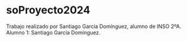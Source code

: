 # soProyecto2024
Trabajo realizado por Santiago García Domínguez, alumno de INSO 2ºA.
Alumno 1: Santiago García Domínguez.
